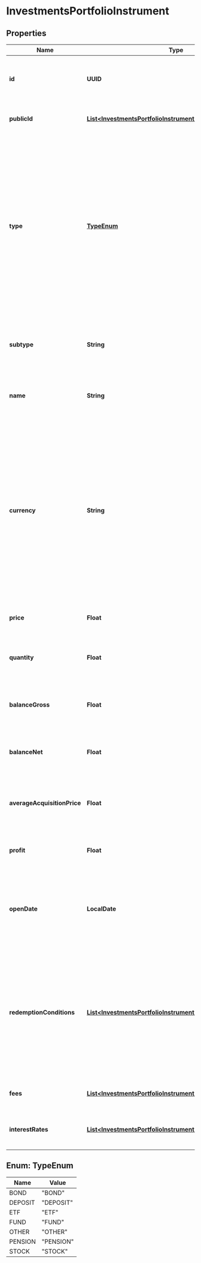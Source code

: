 

# InvestmentsPortfolioInstrument


## Properties

| Name | Type | Description | Notes |
|------------ | ------------- | ------------- | -------------|
|**id** | **UUID** | Belvo&#39;s unique ID used to reference the current instrument. |  [optional] |
|**publicId** | [**List&lt;InvestmentsPortfolioInstrumentPublicId&gt;**](InvestmentsPortfolioInstrumentPublicId.md) | The public identifiers for the instrument. |  |
|**type** | [**TypeEnum**](#TypeEnum) | The instrument type. For more information about instruments, please see our [Investments DevPortal article](https://developers.belvo.com/docs/investments#instruments).  We return one of the following enum values:    - &#x60;BOND&#x60;   - &#x60;DEPOSIT&#x60;   - &#x60;ETF&#x60;   - &#x60;FUND&#x60;   - &#x60;OTHER&#x60;   - &#x60;PENSION&#x60;   - &#x60;STOCK&#x60;  |  |
|**subtype** | **String** | The subtype for the instrument, as given by the institution. |  |
|**name** | **String** | The name of the instrument, as given by the institution. |  |
|**currency** | **String** | The currency of the instrument. For example:  - 🇧🇷 BRL (Brazilian Real) - 🇨🇴 COP (Colombian Peso) - 🇲🇽 MXN (Mexican Peso) - 🇺🇸 USD (US Dollar)   Please note that other currencies other than in the list above may be returned.  |  |
|**price** | **Float** | The current price of one share in the instrument. |  |
|**quantity** | **Float** | The total amount of shares owned in the instrument. |  |
|**balanceGross** | **Float** | The total gross value of the instrument (including taxes). |  |
|**balanceNet** | **Float** | The total net value of the instrument (excluding taxes). |  |
|**averageAcquisitionPrice** | **Float** | The average price of each share acquired in the instrument. |  |
|**profit** | **Float** | The current profit earned in the instrument. |  |
|**openDate** | **LocalDate** | The start date of the instrument. Only applicable for instruments of type &#x60;bond&#x60; or &#x60;savings&#x60;. |  |
|**redemptionConditions** | [**List&lt;InvestmentsPortfolioInstrumentRedemptionConditions&gt;**](InvestmentsPortfolioInstrumentRedemptionConditions.md) | An array of conditions that apply to the instrument in order to retrieve the final value.  For example, the due date, the liquidity date, the previdencia type, and so on.  |  |
|**fees** | [**List&lt;InvestmentsPortfolioInstrumentFees&gt;**](InvestmentsPortfolioInstrumentFees.md) | An array of fees that apply to the instrument. |  |
|**interestRates** | [**List&lt;InvestmentsPortfolioInstrumentInterestRate&gt;**](InvestmentsPortfolioInstrumentInterestRate.md) | An array of interest rates that apply to the instrument. |  |



## Enum: TypeEnum

| Name | Value |
|---- | -----|
| BOND | &quot;BOND&quot; |
| DEPOSIT | &quot;DEPOSIT&quot; |
| ETF | &quot;ETF&quot; |
| FUND | &quot;FUND&quot; |
| OTHER | &quot;OTHER&quot; |
| PENSION | &quot;PENSION&quot; |
| STOCK | &quot;STOCK&quot; |



